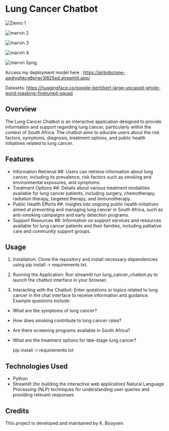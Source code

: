 # **Lung Cancer Chatbot**

![Demo 1](https://github.com/KagontleBooysen/Final-Lung-Cancer-project/assets/106469425/e0d6f3b1-ad12-4155-a46e-ae1192ffb4fc)

![marvin 2](https://github.com/KagontleBooysen/Final-Lung-Cancer-project/assets/106469425/32eb4765-b81e-49c0-8175-842aec4a86e7)

![marvin 3](https://github.com/KagontleBooysen/Final-Lung-Cancer-project/assets/106469425/464d69be-ea73-49b5-abba-bc4c199a2f57)

![marvin 4](https://github.com/KagontleBooysen/Final-Lung-Cancer-project/assets/106469425/3a30ba42-7e92-480a-95c3-302c23c8d329)

![marvin 5png](https://github.com/KagontleBooysen/Final-Lung-Cancer-project/assets/106469425/e32ff72d-f4c6-401c-8872-c36996885b85)

Access my deployment model here : https://airbnbclone-aagtyqhkcg8prwr3i825ed.streamlit.app/

Datasets: https://huggingface.co/google-bert/bert-large-uncased-whole-word-masking-finetuned-squad

## Overview
The Lung Cancer Chatbot is an interactive application designed to provide information and support regarding lung cancer, particularly within the context of South Africa. The chatbot aims to educate users about the risk factors, symptoms, diagnosis, treatment options, and public health initiatives related to lung cancer.

## Features
- Information Retrieval ##: Users can retrieve information about lung cancer, including its prevalence, risk factors such as smoking and environmental exposures, and symptoms.
- Treatment Options ##: Details about various treatment modalities available for lung cancer patients, including surgery, chemotherapy, radiation therapy, targeted therapy, and immunotherapy.
-  Public Health Efforts ##: Insights into ongoing public health initiatives aimed at preventing and managing lung cancer in South Africa, such as anti-smoking campaigns and early detection programs.
- Support Resources ##: Information on support services and resources available for lung cancer patients and their families, including palliative care and community support groups.

## Usage
1. Installation: Clone the repository and install necessary dependencies using pip install -r requirements.txt.

2. Running the Application: Run streamlit run lung_cancer_chatbot.py to launch the chatbot interface in your browser.

3. Interacting with the Chatbot: Enter questions or topics related to lung cancer in the chat interface to receive information and guidance. Example questions include:

- What are the symptoms of lung cancer?
- How does smoking contribute to lung cancer rates?
- Are there screening programs available in South Africa?
- What are the treatment options for late-stage lung cancer?

   pip install -r requirements.txt

## Technologies Used
- Python
- Streamlit (for building the interactive web application)
 Natural Language Processing (NLP) techniques for understanding user queries and providing relevant responses

## Credits
This project is developed and maintained by K. Booysen.
